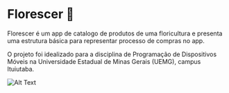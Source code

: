 # Florescer  💐
Florescer é um app de catalogo de produtos de uma floricultura e presenta uma estrutura básica para representar processo de compras no app.

O projeto foi idealizado para a disciplina de Programação de Dispositivos Móveis na Universidade Estadual de Minas Gerais (UEMG), campus Ituiutaba.

![Alt Text](https://media0.giphy.com/media/v1.Y2lkPTc5MGI3NjExejVncjVvN2NwZW9jb295dzVsdXE0MHFyNHE3Z3R2OW02bWRjdmo4diZlcD12MV9pbnRlcm5hbF9naWZfYnlfaWQmY3Q9cw/bFyOx7DVPs9zpDEIXO/giphy.gif)
